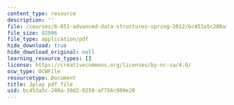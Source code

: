```yaml
---
content_type: resource
description: ''
file: /courses/6-851-advanced-data-structures-spring-2012/bc453a5c280a30d29259af756c980e20_NMxLL3D5qd8.pdf
file_size: 92996
file_type: application/pdf
hide_download: true
hide_download_original: null
learning_resource_types: []
license: https://creativecommons.org/licenses/by-nc-sa/4.0/
ocw_type: OCWFile
resourcetype: Document
title: 3play pdf file
uid: bc453a5c-280a-30d2-9259-af756c980e20
---
```

